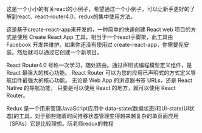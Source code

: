 这是一个小小的有关react的小例子，希望通过一个小例子，可以让新手更好的了解到react、react-router4.0、redux的集中使用方法。

这是基于create-react-app来开发的，一种简单的快速创建 React web 项目的方式是使用 Create React App 工具，相当于一个react手脚架，此工具由 Facebook 开发并维护。如果你还没有使用过 create-react-app，你需要先安装。然后就可以通过它创建一个新项目。

React Router4.0 号称一次学习，随处路由。通过声明式编程模型定义组件，是 React 最强大的核心功能。 React Router 可以为您的应用已声明式的方式定义导航组件最强大的核心功能。 无论是 Web App 的浏览器书签 URLs，还是 React Native 的导航功能， 只要是可以使用 React 的地方，就可以使用 React Router。

Redux 是一个用来管理JavaScript应用中 data-state(数据状态)和UI-state(UI状态)的工具，对于那些随着时间推移状态管理变得越来越复杂的单页面应用（SPAs）它是比较理想。阮老师redux的教程